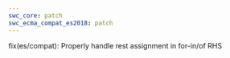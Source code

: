```yaml
---
swc_core: patch
swc_ecma_compat_es2018: patch
---
```


fix(es/compat): Properly handle rest assignment in for-in/of RHS
